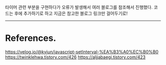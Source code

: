 타이머 관련 부분을 구현하다가 오류가 발생해서 여러 블로그를 참조해서 진행했다.
코드는 후에 추가하기로 하고 지금은 참고한 블로그 링크만 걸어두기로!

---

# References.

<https://velog.io/@kyjun/javascript-setInterval-%EA%B3%A0%EC%B0%B0> <br>
<https://twinklehwa.tistory.com/426>
<https://aljjabaegi.tistory.com/423>
